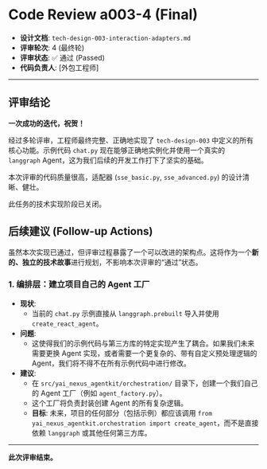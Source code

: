 
# Code Review a003-4 (Final)

- **设计文档**: `tech-design-003-interaction-adapters.md`
- **评审轮次**: 4 (最终轮)
- **评审状态**: ✅ 通过 (Passed)
- **代码负责人**: [外包工程师]

---

## 评审结论

**一次成功的迭代，祝贺！**

经过多轮评审，工程师最终完整、正确地实现了 `tech-design-003` 中定义的所有核心功能。示例代码 `chat.py` 现在能够正确地实例化并使用一个真实的 `langgraph` Agent，这为我们后续的开发工作打下了坚实的基础。

本次评审的代码质量很高，适配器 (`sse_basic.py`, `sse_advanced.py`) 的设计清晰、健壮。

此任务的技术实现阶段已关闭。

## 后续建议 (Follow-up Actions)

虽然本次实现已通过，但评审过程暴露了一个可以改进的架构点。这将作为一个**新的、独立的技术故事**进行规划，不影响本次评审的“通过”状态。

### 1. 编排层：建立项目自己的 Agent 工厂

- **现状**:
  - 当前的 `chat.py` 示例直接从 `langgraph.prebuilt` 导入并使用 `create_react_agent`。
- **问题**:
  - 这使得我们的示例代码与第三方库的特定实现产生了耦合。如果我们未来需要更换 Agent 实现，或者需要一个更复杂的、带有自定义预处理逻辑的 Agent，我们将不得不在所有示例代码中进行修改。
- **建议**:
  - 在 `src/yai_nexus_agentkit/orchestration/` 目录下，创建一个我们自己的 Agent 工厂（例如 `agent_factory.py`）。
  - 这个工厂将负责封装创建 Agent 的所有复杂逻辑。
  - **目标**: 未来，项目的任何部分（包括示例）都应该调用 `from yai_nexus_agentkit.orchestration import create_agent`，而不是直接依赖 `langgraph` 或其他任何第三方库。

---

**此次评审结束。** 